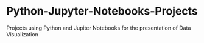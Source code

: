 # Python-Jupyter-Notebooks-Projects
Projects using Python and Jupiter Notebooks for the presentation of Data Visualization

